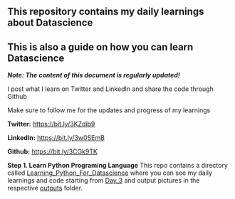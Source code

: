 ## This repository contains my daily learnings about Datascience

## This is also a guide on how you can learn Datascience

***Note: The content of this document is regularly updated!***

I post what I learn on Twitter and LinkedIn and share the code through Github

Make sure to follow me for the updates and progress of my learnings

**Twitter:** https://bit.ly/3KZdib9

**LinkedIn:** https://bit.ly/3w0SEmB

**Github:** https://bit.ly/3CGk9TK

**Step 1. Learn Python Programing Language** 
This repo contains a directory called [Learning_Python_For_Datascience](https://github.com/Muhammad-Mustafa/Learning_Datascience/tree/main/Learning_Python_For_Datascience/Day_3 "This path skips through empty directories") where you can see my daily learnings and code starting from [Day_3](https://github.com/Muhammad-Mustafa/Learning_Datascience/tree/main/Learning_Python_For_Datascience/Day_3 "Day_3") and output pictures in the respective [outputs](https://github.com/Muhammad-Mustafa/Learning_Datascience/tree/main/Learning_Python_For_Datascience/Day_3/outputs "outputs") folder. 
